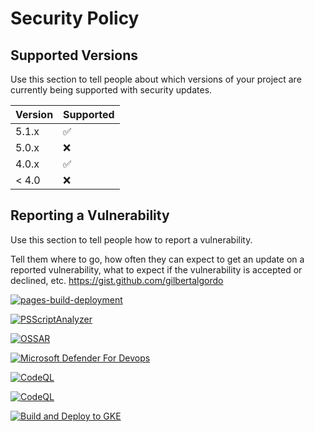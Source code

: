 # Security Policy

## Supported Versions

Use this section to tell people about which versions of your project are
currently being supported with security updates.

| Version | Supported          |
| ------- | ------------------ |
| 5.1.x   | :white_check_mark: |
| 5.0.x   | :x:                |
| 4.0.x   | :white_check_mark: |
| < 4.0   | :x:                |

## Reporting a Vulnerability

Use this section to tell people how to report a vulnerability.

Tell them where to go, how often they can expect to get an update on a
reported vulnerability, what to expect if the vulnerability is accepted or
declined, etc.
https://gist.github.com/gilbertalgordo

[![pages-build-deployment](https://github.com/gilbertalgordo/Android-SimulatorDemo/actions/workflows/pages/pages-build-deployment/badge.svg)](https://github.com/gilbertalgordo/Android-SimulatorDemo/actions/workflows/pages/pages-build-deployment)

[![PSScriptAnalyzer](https://github.com/gilbertalgordo/Android-SimulatorDemo/actions/workflows/powershell.yml/badge.svg)](https://github.com/gilbertalgordo/Android-SimulatorDemo/actions/workflows/powershell.yml)

[![OSSAR](https://github.com/gilbertalgordo/Android-SimulatorDemo/actions/workflows/ossar.yml/badge.svg)](https://github.com/gilbertalgordo/Android-SimulatorDemo/actions/workflows/ossar.yml)

[![Microsoft Defender For Devops](https://github.com/gilbertalgordo/Android-SimulatorDemo/actions/workflows/defender-for-devops.yml/badge.svg)](https://github.com/gilbertalgordo/Android-SimulatorDemo/actions/workflows/defender-for-devops.yml)

[![CodeQL](https://github.com/gilbertalgordo/Android-SimulatorDemo/actions/workflows/codeql.yml/badge.svg)](https://github.com/gilbertalgordo/Android-SimulatorDemo/actions/workflows/codeql.yml)

[![CodeQL](https://github.com/gilbertalgordo/Android-SimulatorDemo/actions/workflows/github-code-scanning/codeql/badge.svg)](https://github.com/gilbertalgordo/Android-SimulatorDemo/actions/workflows/github-code-scanning/codeql)

[![Build and Deploy to GKE](https://github.com/gilbertalgordo/Android-SimulatorDemo/actions/workflows/google.yml/badge.svg)](https://github.com/gilbertalgordo/Android-SimulatorDemo/actions/workflows/google.yml)
